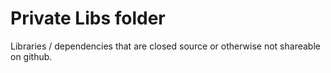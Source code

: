 Private Libs folder
===================

Libraries / dependencies that are closed source or otherwise not shareable on github.
